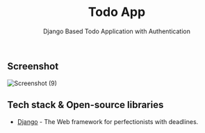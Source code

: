 <h1 align="center">Todo App</h1>

<p align="center">  
Django Based Todo Application with Authentication 
</p>
</br>


## Screenshot
![Screenshot (9)](https://user-images.githubusercontent.com/52043419/112967236-ae30eb80-9168-11eb-8b59-480cbae8045a.png)


## Tech stack & Open-source libraries
- [Django](https://github.com/hdodenhof/CircleImageView) - The Web framework for perfectionists with deadlines.
